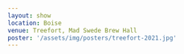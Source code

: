 ```yaml
---
layout: show
location: Boise
venue: Treefort, Mad Swede Brew Hall
poster: '/assets/img/posters/treefort-2021.jpg'
---
```


